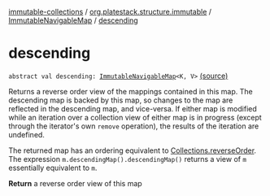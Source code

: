 [immutable-collections](../../index.md) / [org.platestack.structure.immutable](../index.md) / [ImmutableNavigableMap](index.md) / [descending](.)

# descending

`abstract val descending: `[`ImmutableNavigableMap`](index.md)`<K, V>` [(source)](https://github.com/PlateStack/immutable-collections/blob/v0.1.0-alpha/src/main/kotlin/org/platestack/structure/immutable/ImmutableNavigableMap.kt#L232)

Returns a reverse order view of the mappings contained in this map.
The descending map is backed by this map, so changes to the map are
reflected in the descending map, and vice-versa.  If either map is
modified while an iteration over a collection view of either map
is in progress (except through the iterator's own `remove`
operation), the results of the iteration are undefined.

The returned map has an ordering equivalent to
[Collections.reverseOrder](comparator()).
The expression `m.descendingMap().descendingMap()` returns a
view of `m` essentially equivalent to `m`.

**Return**
a reverse order view of this map

